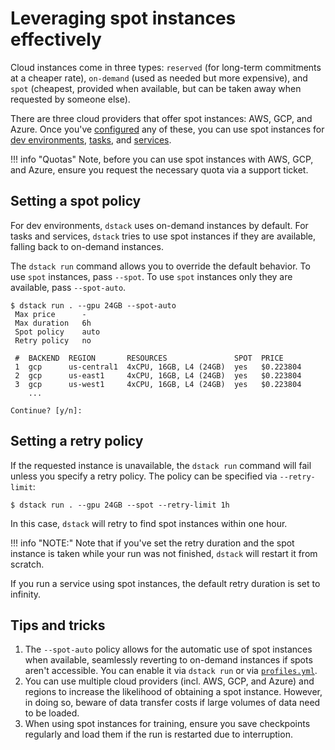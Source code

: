 # Leveraging spot instances effectively

Cloud instances come in three types: `reserved` (for long-term commitments at a cheaper rate), `on-demand` (used as needed but
more expensive), and `spot` (cheapest, provided when available, but can be taken away when requested by someone else).

There are three cloud providers that offer spot instances: AWS, GCP, and Azure. 
Once you've [configured](../docs/config/server.md) any of these, you can use spot instances 
for [dev environments](../docs/guides/dev-environments.md), [tasks](../docs/guides/tasks.md), and 
[services](../docs/guides/services.md).

!!! info "Quotas"
    Note, before you can use spot instances with AWS, GCP, and Azure, ensure you request the necessary quota via a support
    ticket.

## Setting a spot policy

For dev environments, `dstack` uses on-demand instances by default. For
tasks and services, `dstack` tries to use spot instances if they are available, falling back to on-demand instances.

The `dstack run` command allows you to override the default behavior.
To use `spot` instances, pass `--spot`. To use `spot` instances only they are available,
pass `--spot-auto`.

<div class="termy">

```shell
$ dstack run . --gpu 24GB --spot-auto
 Max price      -
 Max duration   6h
 Spot policy    auto
 Retry policy   no

 #  BACKEND  REGION       RESOURCES               SPOT  PRICE
 1  gcp      us-central1  4xCPU, 16GB, L4 (24GB)  yes   $0.223804
 2  gcp      us-east1     4xCPU, 16GB, L4 (24GB)  yes   $0.223804
 3  gcp      us-west1     4xCPU, 16GB, L4 (24GB)  yes   $0.223804
    ...

Continue? [y/n]:
```

</div>

## Setting a retry policy

If the requested instance is unavailable, the `dstack run` command will fail unless you specify a retry policy.
The policy can be specified via `--retry-limit`:

<div class="termy">

```shell
$ dstack run . --gpu 24GB --spot --retry-limit 1h
```

</div>

In this case, `dstack` will retry to find spot instances within one hour.

!!! info "NOTE:"
    Note that if you've set the retry duration and the spot instance is taken while your run was not 
    finished, `dstack` will restart it from scratch.

If you run a service using spot instances, the default retry duration is set to infinity.  

## Tips and tricks

1. The `--spot-auto` policy allows for the automatic use of spot instances when available, seamlessly reverting to
   on-demand instances if spots aren't accessible. You can enable it via `dstack run` or 
   via [`profiles.yml`](../docs/reference/profiles.yml.md).
2. You can use multiple cloud providers (incl. AWS, GCP, and Azure) and regions to increase the likelihood of
   obtaining a spot instance. However, in doing so, beware of data transfer costs if large volumes of data
   need to be loaded.
3. When using spot instances for training, ensure you save checkpoints regularly and load them if the run is restarted
   due to interruption.
 
   